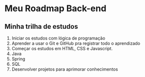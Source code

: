 # Meu Roadmap Back-end
## Minha trilha de estudos
1. Iniciar os estudos com lógica de programação
2. Aprender a usar o Git e GitHub pra registrar todo o aprendizado
3. Começar os estudos em HTML, CSS e Javascript.
4. Java
5. Spring
6. SQL
7. Desenvolver projetos para aprimorar conhecimentos

